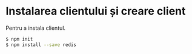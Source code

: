 # Instalarea clientului și creare client

Pentru a instala clientul.

```bash
$ npm init
$ npm install --save redis
``` 
